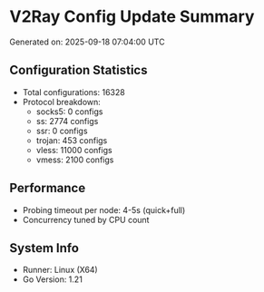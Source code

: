 # V2Ray Config Update Summary
Generated on: 2025-09-18 07:04:00 UTC

## Configuration Statistics
- Total configurations: 16328
- Protocol breakdown:
  - socks5: 0 configs
  - ss: 2774 configs
  - ssr: 0 configs
  - trojan: 453 configs
  - vless: 11000 configs
  - vmess: 2100 configs

## Performance
- Probing timeout per node: 4-5s (quick+full)
- Concurrency tuned by CPU count

## System Info
- Runner: Linux (X64)
- Go Version: 1.21
